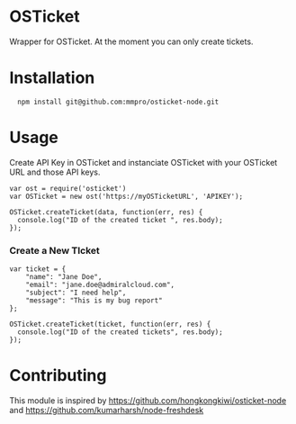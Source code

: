 # OSTicket

Wrapper for OSTicket. At the moment you can only create tickets.

# Installation
```
  npm install git@github.com:mmpro/osticket-node.git
```

# Usage

Create API Key in OSTicket and instanciate OSTicket with your OSTicket URL and those API keys.

```
var ost = require('osticket')
var OSTicket = new ost('https://myOSTicketURL', 'APIKEY');

OSTicket.createTicket(data, function(err, res) {
  console.log("ID of the created ticket ", res.body);
});
```


### Create a New TIcket
```
var ticket = {
    "name": "Jane Doe",
    "email": "jane.doe@admiralcloud.com",
    "subject": "I need help",
    "message": "This is my bug report"
};

OSTicket.createTicket(ticket, function(err, res) {
  console.log("ID of the created tickets", res.body);
});
```

# Contributing
This module is inspired by https://github.com/hongkongkiwi/osticket-node and https://github.com/kumarharsh/node-freshdesk

